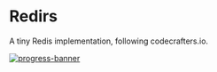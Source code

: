 # Redirs

A tiny Redis implementation, following codecrafters.io.

[![progress-banner](https://backend.codecrafters.io/progress/redis/31eb0f83-607c-4872-bfee-76fc8acb5483)](https://app.codecrafters.io/users/codecrafters-bot?r=2qF)
